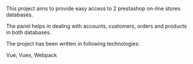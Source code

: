 This project aims to provide easy access to 2 prestashop on-line stores databases. 

The panel helps in dealing with accounts, customers, orders and products in both databases. 

The project has been written in following technologies:

Vue, Vuex, Webpack
